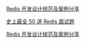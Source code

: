 
[Redis 开发设计规范及案例分享](http://mp.weixin.qq.com/s?__biz=MjM5NzMyMjUwMg==&mid=2247484763&idx=1&sn=72e348a0e9d9a3d57f0dc67d34cec495&chksm=a6da8f3291ad06245e509cf5c9edd7615cdb64f23a5ce9215000202a8c6fd1f6850d45d1472a&mpshare=1&scene=24&srcid=0829sskYaSfHt2WI0kFg9VLl#rd)

[史上最全 50 道 Redis 面试题](https://mp.weixin.qq.com/s/gB7oMjygGFF5M7WwTgrn4g)

[ Redis 开发设计规范及案例分享](https://mp.weixin.qq.com/s/NICQmkAoe7jEo6vAEZJQRQ)